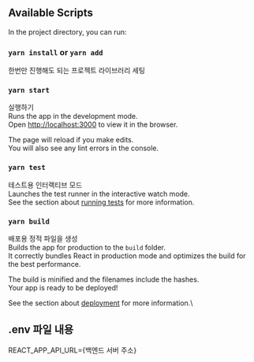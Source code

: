 ## Available Scripts

In the project directory, you can run:

### `yarn install` or `yarn add`

한번만 진행해도 되는 프로젝트 라이브러리 세팅

### `yarn start`

실행하기\
Runs the app in the development mode.\
Open [http://localhost:3000](http://localhost:3000) to view it in the browser.

The page will reload if you make edits.\
You will also see any lint errors in the console.

### `yarn test`

테스트용 인터랙티브 모드\
Launches the test runner in the interactive watch mode.\
See the section about [running tests](https://facebook.github.io/create-react-app/docs/running-tests) for more information.

### `yarn build`

배포용 정적 파일을 생성\
Builds the app for production to the `build` folder.\
It correctly bundles React in production mode and optimizes the build for the best performance.

The build is minified and the filenames include the hashes.\
Your app is ready to be deployed!

See the section about [deployment](https://facebook.github.io/create-react-app/docs/deployment) for more information.\

## .env 파일 내용

REACT_APP_API_URL={백엔드 서버 주소}
